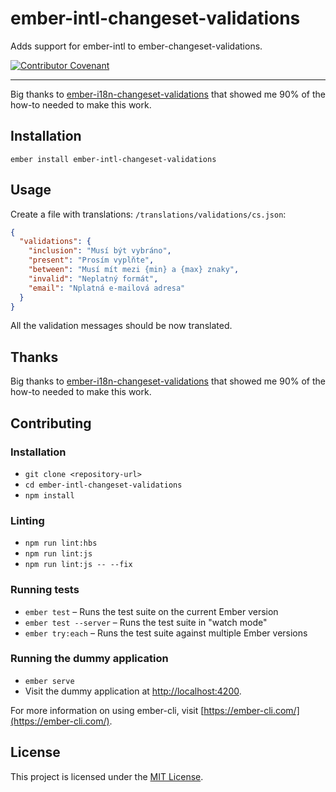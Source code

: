 ember-intl-changeset-validations
==============================================================================

Adds support for ember-intl to ember-changeset-validations.

[![Contributor Covenant](https://img.shields.io/badge/Contributor%20Covenant-v1.4%20adopted-ff69b4.svg)](code-of-conduct.md)

------------------------------------------------------------------------------

Big thanks to [ember-i18n-changeset-validations](https://github.com/mirai-audio/ember-i18n-changeset-validations) that showed me 90% of the how-to needed to make this work.


Installation
------------------------------------------------------------------------------

```
ember install ember-intl-changeset-validations
```

Usage
------------------------------------------------------------------------------

Create a file with translations: `/translations/validations/cs.json`:

```json
{
  "validations": {
    "inclusion": "Musí být vybráno",
    "present": "Prosím vyplňte",
    "between": "Musí mít mezi {min} a {max} znaky",
    "invalid": "Neplatný formát",
    "email": "Nplatná e-mailová adresa"
  }
}
```

All the validation messages should be now translated.

Thanks
------------------------------------------------------------------------------

Big thanks to [ember-i18n-changeset-validations](https://github.com/mirai-audio/ember-i18n-changeset-validations) that showed me 90% of the how-to needed to make this work.

Contributing
------------------------------------------------------------------------------

### Installation

* `git clone <repository-url>`
* `cd ember-intl-changeset-validations`
* `npm install`

### Linting

* `npm run lint:hbs`
* `npm run lint:js`
* `npm run lint:js -- --fix`

### Running tests

* `ember test` – Runs the test suite on the current Ember version
* `ember test --server` – Runs the test suite in "watch mode"
* `ember try:each` – Runs the test suite against multiple Ember versions

### Running the dummy application

* `ember serve`
* Visit the dummy application at [http://localhost:4200](http://localhost:4200).

For more information on using ember-cli, visit [https://ember-cli.com/](https://ember-cli.com/).

License
------------------------------------------------------------------------------

This project is licensed under the [MIT License](LICENSE.md).
